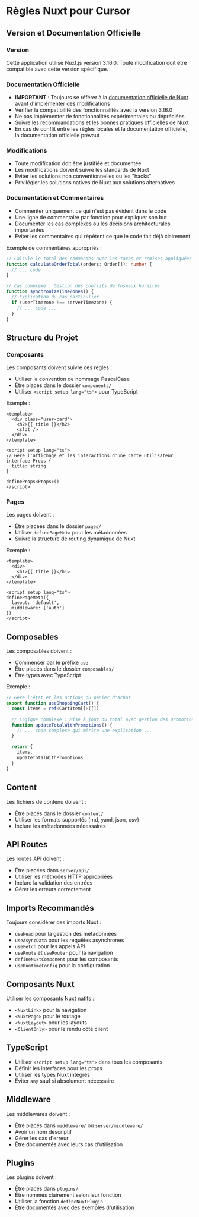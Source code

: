 # Règles Nuxt pour Cursor

## Version et Documentation Officielle

### Version
Cette application utilise Nuxt.js version 3.16.0. Toute modification doit être compatible avec cette version spécifique.

### Documentation Officielle
- **IMPORTANT** : Toujours se référer à la [documentation officielle de Nuxt](https://nuxt.com/docs) avant d'implémenter des modifications
- Vérifier la compatibilité des fonctionnalités avec la version 3.16.0
- Ne pas implémenter de fonctionnalités expérimentales ou dépréciées
- Suivre les recommandations et les bonnes pratiques officielles de Nuxt
- En cas de conflit entre les règles locales et la documentation officielle, la documentation officielle prévaut

### Modifications
- Toute modification doit être justifiée et documentée
- Les modifications doivent suivre les standards de Nuxt
- Éviter les solutions non conventionnelles ou les "hacks"
- Privilégier les solutions natives de Nuxt aux solutions alternatives

### Documentation et Commentaires
- Commenter uniquement ce qui n'est pas évident dans le code
- Une ligne de commentaire par fonction pour expliquer son but
- Documenter les cas complexes ou les décisions architecturales importantes
- Éviter les commentaires qui répètent ce que le code fait déjà clairement

Exemple de commentaires appropriés :
```ts
// Calcule le total des commandes avec les taxes et remises appliquées
function calculateOrderTotal(orders: Order[]): number {
  // ... code ...
}

// Cas complexe : Gestion des conflits de fuseaux horaires
function synchronizeTimeZones() {
  // Explication du cas particulier
  if (userTimezone !== serverTimezone) {
    // ... code ...
  }
}
```

## Structure du Projet

### Composants
Les composants doivent suivre ces règles :
- Utiliser la convention de nommage PascalCase
- Être placés dans le dossier `components/`
- Utiliser `<script setup lang="ts">` pour TypeScript

Exemple :
```vue
<template>
  <div class="user-card">
    <h2>{{ title }}</h2>
    <slot />
  </div>
</template>

<script setup lang="ts">
// Gère l'affichage et les interactions d'une carte utilisateur
interface Props {
  title: string
}

defineProps<Props>()
</script>
```

### Pages
Les pages doivent :
- Être placées dans le dossier `pages/`
- Utiliser `definePageMeta` pour les métadonnées
- Suivre la structure de routing dynamique de Nuxt

Exemple :
```vue
<template>
  <div>
    <h1>{{ title }}</h1>
  </div>
</template>

<script setup lang="ts">
definePageMeta({
  layout: 'default',
  middleware: ['auth']
})
</script>
```

## Composables
Les composables doivent :
- Commencer par le préfixe `use`
- Être placés dans le dossier `composables/`
- Être typés avec TypeScript

Exemple :
```ts
// Gère l'état et les actions du panier d'achat
export function useShoppingCart() {
  const items = ref<CartItem[]>([])

  // Logique complexe : Mise à jour du total avec gestion des promotions
  function updateTotalWithPromotions() {
    // ... code complexe qui mérite une explication ...
  }

  return {
    items,
    updateTotalWithPromotions
  }
}
```

## Content
Les fichiers de contenu doivent :
- Être placés dans le dossier `content/`
- Utiliser les formats supportés (md, yaml, json, csv)
- Inclure les métadonnées nécessaires

## API Routes
Les routes API doivent :
- Être placées dans `server/api/`
- Utiliser les méthodes HTTP appropriées
- Inclure la validation des entrées
- Gérer les erreurs correctement

## Imports Recommandés
Toujours considérer ces imports Nuxt :
- `useHead` pour la gestion des métadonnées
- `useAsyncData` pour les requêtes asynchrones
- `useFetch` pour les appels API
- `useRoute` et `useRouter` pour la navigation
- `defineNuxtComponent` pour les composants
- `useRuntimeConfig` pour la configuration

## Composants Nuxt
Utiliser les composants Nuxt natifs :
- `<NuxtLink>` pour la navigation
- `<NuxtPage>` pour le routage
- `<NuxtLayout>` pour les layouts
- `<ClientOnly>` pour le rendu côté client

## TypeScript
- Utiliser `<script setup lang="ts">` dans tous les composants
- Définir les interfaces pour les props
- Utiliser les types Nuxt intégrés
- Éviter `any` sauf si absolument nécessaire

## Middleware
Les middlewares doivent :
- Être placés dans `middleware/` ou `server/middleware/`
- Avoir un nom descriptif
- Gérer les cas d'erreur
- Être documentés avec leurs cas d'utilisation

## Plugins
Les plugins doivent :
- Être placés dans `plugins/`
- Être nommés clairement selon leur fonction
- Utiliser la fonction `defineNuxtPlugin`
- Être documentés avec des exemples d'utilisation 